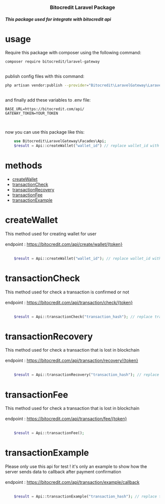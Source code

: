 <h3 align="center" >Bitocredit Laravel Package</h3>
<h5>This package used for integrate with bitocredit api</h5>

# usage

Require this package with composer using the following command:

```bash
composer require bitocredit/laravel-gateway
```
<br>
publish config files with this command:

```bash
php artisan vendor:publish --provider="Bitocredit\LaravelGateway\LaravelGatewayServiceProvider" --tag=config
```

<br>
and finally add these variables to .env file: 

```dotenv
BASE_URL=https://bitocredit.com/api/
GATEWAY_TOKEN=YOUR_TOKEN
```
<br>

now you can use this package like this:

```php
    use Bitocredit\LaravelGateway\Facades\Api;
    $result = Api::createWallet("wallet_id") // replace wallet_id with your wallet id;    
```

# methods

- [createWallet](#createwallet)
- [transactionCheck](#transactioncheck)
- [transactionRecovery](#transactionrecovery)
- [transactionFee](#transactionfee)
- [transactionExample](#transactionexample)


# <a id="createwallet">createWallet</a>

This method used for creating wallet for user
<br>
<br>
endpoint : https://bitocredit.com/api/create/wallet/{token}
<br>
<br>

```php
    $result = Api::createWallet("wallet_id"); // replace wallet_id with your wallet id
```

# <a id="transactioncheck">transactionCheck</a>

This method used for check a transaction is confirmed or not
<br>
<br>
endpoint : https://bitocredit.com/api/transaction/check/{token}
<br>
<br>

```php
    $result = Api::transactionCheck("transaction_hash"); // replace transaction_hash with your transaction hash
```

# <a id="transactionrecovery">transactionRecovery</a>

This method used for check a transaction that is lost in blockchain
<br>
<br>
endpoint : https://bitocredit.com/api/transaction/recovery/{token}
<br>
<br>

```php
    $result = Api::transactionRecovery("transaction_hash"); // replace transaction_hash with your transaction hash
```

# <a id="transactionfee">transactionFee</a>

This method used for check a transaction that is lost in blockchain
<br>
<br>
endpoint : https://bitocredit.com/api/transaction/fee/{token}
<br>
<br>

```php
    $result = Api::transactionFee(); 
```

# <a id="transactionexample">transactionExample</a>

Please only use this api for test ! it's only an example to show how the server sends data to callback after payment confirmation
<br>
<br>
endpoint : https://bitocredit.com/api/transaction/example/callback
<br>
<br>

```php
    $result = Api::transactionExample("transaction_hash"); // replace transaction_hash with your transaction hash
```
